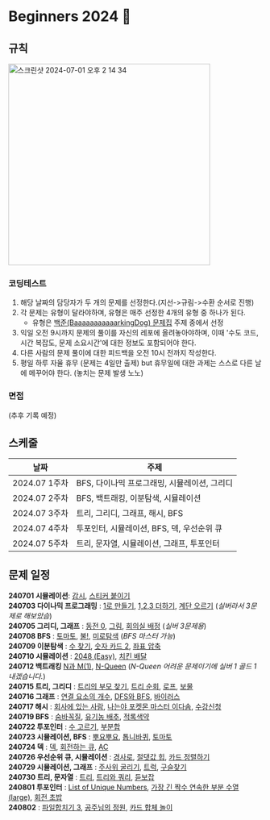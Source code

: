 # Beginners 2024 🚀

## 규칙
<img width="400" alt="스크린샷 2024-07-01 오후 2 14 34" src="https://github.com/wanted-preonboarding-android-gyurim/android-preonboarding-Archive/assets/31344894/d588711a-28e4-44d2-8ca3-dd871c355909">

### 코딩테스트
1. 해당 날짜의 담당자가 두 개의 문제를 선정한다.(지선->규림->수환 순서로 진행)
2. 각 문제는 유형이 달라야하며, 유형은 매주 선정한 4개의 유형 중 하나가 된다.
   - 유형은 [백준(BaaaaaaaaaaarkingDog) 문제집](https://www.acmicpc.net/workbook/top) 주제 중에서 선정
3. 익일 오전 9시까지 문제의 풀이를 자신의 레포에 올려놓아야하며, 이때 '수도 코드, 시간 복잡도, 문제 소요시간'에 대한 정보도 포함되어야 한다.
4. 다른 사람의 문제 풀이에 대한 피드백을 오전 10시 전까지 작성한다.
5. 평일 하루 자율 휴무 (문제는 4일만 출제) but 휴무일에 대한 과제는 스스로 다른 날에 메꾸어야 한다. (놓치는 문제 발생 노노) 

### 면접
(추후 기록 예정)

## 스케줄
|날짜|주제|
|--|--|
|2024.07 1주차|BFS, 다이나믹 프로그래밍, 시뮬레이션, 그리디|
|2024.07 2주차|BFS, 백트래킹, 이분탐색, 시뮬레이션|
|2024.07 3주차|트리, 그리디, 그래프, 해시, BFS|
|2024.07 4주차|투포인터, 시뮬레이션, BFS, 덱, 우선순위 큐|
|2024.07 5주차|트리, 문자열, 시뮬레이션, 그래프, 투포인터|

## 문제 일정
**240701 시뮬레이션**: [감시](https://www.acmicpc.net/problem/15683), [스티커 붙이기](https://www.acmicpc.net/problem/18808)   
**240703 다이나믹 프로그래밍** : [1로 만들기](https://www.acmicpc.net/problem/1463),  [1,2,3 더하기](https://www.acmicpc.net/problem/9095), [계단 오르기](https://www.acmicpc.net/problem/2579) (*실버라서 3문제로 해보았슴*)  
**240705 그리디, 그래프** : [동전 0](https://www.acmicpc.net/problem/11047), [그림](https://www.acmicpc.net/problem/1926), [회의실 배정](https://www.acmicpc.net/problem/1931) (*실버 3문제용*)  
**240708 BFS** : [토마토](https://www.acmicpc.net/problem/7576), [불!](https://www.acmicpc.net/problem/4179), [미로탐색](https://www.acmicpc.net/problem/2178) (*BFS 마스터 가능*)   
**240709 이분탐색** : [수 찾기](https://www.acmicpc.net/problem/1920), [숫자 카드 2](https://www.acmicpc.net/problem/10816), [좌표 압축](https://www.acmicpc.net/problem/18870)   
**240710 시뮬레이션** : [2048 (Easy)](https://www.acmicpc.net/problem/12100), [치킨 배달](https://www.acmicpc.net/problem/15686)   
**240712 백트래킹** [N과 M(1)](https://www.acmicpc.net/problem/15649), [N-Queen](https://www.acmicpc.net/problem/9663) (*N-Queen 어려운 문제이기에 실버 1 골드 1 내겠습니다.*)   
**240715 트리, 그리디** : [트리의 부모 찾기](https://www.acmicpc.net/problem/11725), [트리 순회](https://www.acmicpc.net/problem/1991), [로프](https://www.acmicpc.net/problem/2217), [보물](https://www.acmicpc.net/problem/1026)    
**240716 그래프** : [연결 요소의 개수](https://www.acmicpc.net/problem/11724), [DFS와 BFS](https://www.acmicpc.net/problem/1260), [바이러스](https://www.acmicpc.net/problem/2606)      
**240717 해시** : [회사에 있는 사람](https://www.acmicpc.net/problem/7785), [나는야 포켓몬 마스터 이다솜](https://www.acmicpc.net/problem/1620), [수강신청](https://www.acmicpc.net/problem/13414)  
**240719 BFS** : [숨바꼭질](https://www.acmicpc.net/problem/1697), [유기농 배추](https://www.acmicpc.net/problem/1012), [적록색약](https://www.acmicpc.net/problem/10026)   
**240722 투포인터** : [수 고르기](https://www.acmicpc.net/problem/2230), [부분합](https://www.acmicpc.net/problem/1806)  
**240723 시뮬레이션, BFS** : [뿌요뿌요](https://www.acmicpc.net/problem/11559), [톱니바퀴](https://www.acmicpc.net/problem/14891), [토마토](https://www.acmicpc.net/problem/7569)      
**240724 덱** : [덱](https://www.acmicpc.net/problem/10866), [회전하는 큐](https://www.acmicpc.net/problem/1021), [AC](https://www.acmicpc.net/problem/5430)             
**240726 우선순위 큐, 시뮬레이션** : [경사로](https://www.acmicpc.net/problem/14890), [절댓값 힙](https://www.acmicpc.net/problem/11286), [카드 정렬하기](https://www.acmicpc.net/problem/1715)    
**240729 시뮬레이션, 그래프** : [주사위 굴리기](https://www.acmicpc.net/problem/14499), [트럭](https://www.acmicpc.net/problem/13335), [구슬찾기](https://www.acmicpc.net/problem/2617)     
**240730 트리, 문자열** : [트리](https://www.acmicpc.net/problem/4803), [트리와 쿼리](https://www.acmicpc.net/problem/15681), [듣보잡](https://www.acmicpc.net/problem/1764)   
**240801 투포인터** : [List of Unique Numbers](https://www.acmicpc.net/problem/13144), [가장 긴 짝수 연속한 부분 수열 (large)](https://www.acmicpc.net/problem/22862), [회전 초밥](https://www.acmicpc.net/problem/2531)          
**240802** : [파일합치기 3](https://www.acmicpc.net/problem/13975), [공주님의 정원](https://www.acmicpc.net/problem/2457), [카드 합체 놀이](https://www.acmicpc.net/problem/15903)   
